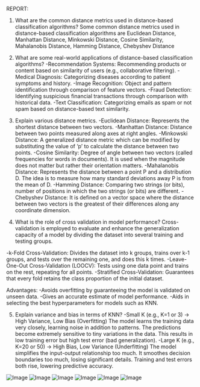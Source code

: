REPORT:

1. What are the common distance metrics used in distance-based classification algorithms?
Some common distance metrics used in distance-based classification algorithms are Euclidean Distance, Manhattan Distance, Minkowski Distance, Cosine Similarity, Mahalanobis Distance, Hamming Distance, Chebyshev Distance

2. What are some real-world applications of distance-based classification algorithms?
-Recommendation Systems: Recommending products or content based on similarity of users (e.g., collaborative filtering).
-Medical Diagnosis: Categorizing diseases according to patient symptoms and history.
-Image Recognition: Object and pattern identification through comparison of feature vectors.
-Fraud Detection: Identifying suspicious financial transactions through comparison with historical data.
-Text Classification: Categorizing emails as spam or not spam based on distance-based text similarity.

3. Explain various distance metrics.
-Euclidean Distance: Represents the shortest distance between two vectors.
-Manhattan Distance: Distance between two points measured along axes at right angles.
-Minkowski Distance: A generalized distance metric which can be modified by substituting the value of ‘p’ to calculate the distance between two points.
-Cosine Similarity: Degree of angle between two vectors (called frequencies for words in documents). It is used when the magnitude does not matter but rather their orientation matters.
-Mahalanobis Distance: Represents the distance between a point P and a distribution D. The idea is to measure how many standard deviations away P is from the mean of D.
-Hamming Distance: Comparing two strings (or bits), number of positions in which the two strings (or bits) are different.
-Chebyshev Distance: It is defined on a vector space where the distance between two vectors is the greatest of their differences along any coordinate dimension.

4. What is the role of cross validation in model performance?
Cross-validation is employed to evaluate and enhance the generalization capacity of a model by dividing the dataset into several training and testing groups.

-k-Fold Cross-Validation: Divides the dataset into k groups, trains over k-1 groups, and tests over the remaining one, and does this k times.
-Leave-One-Out Cross-Validation (LOOCV): Tests using one data point and trains on the rest, repeating for all points.
-Stratified Cross-Validation: Guarantees that every fold retains the class proportion of the initial dataset.

Advantages:
-Avoids overfitting by guaranteeing the model is validated on unseen data.
-Gives an accurate estimate of model performance.
-Aids in selecting the best hyperparameters for models such as KNN.

5. Explain variance and bias in terms of KNN?
-Small K (e.g., K=1 or 3) → High Variance, Low Bias (Overfitting)
  The model learns the training data very closely, learning noise in addition to patterns.
  The predictions become extremely sensitive to tiny variations in the data.
  This results in low training error but high test error (bad generalization).
-Large K (e.g., K=20 or 50) → High Bias, Low Variance (Underfitting)
  The model simplifies the input-output relationship too much.
  It smoothes decision boundaries too much, losing significant details.
  Training and test errors both rise, lowering predictive accuracy.





















![Image](https://github.com/user-attachments/assets/fa78dca5-8890-4b3a-8aac-f2f1c692b24d)
![Image](https://github.com/user-attachments/assets/79667c60-e99b-4cf0-b994-935f8ecd7909)
![Image](https://github.com/user-attachments/assets/56c63ff5-18aa-4e2b-9519-39155c908726)
![Image](https://github.com/user-attachments/assets/9af771ca-1f38-4e6d-9e35-55a7f958f1e3)
![Image](https://github.com/user-attachments/assets/b4886412-fe57-4ab7-b1fb-6dd08cf0779a)
![Image](https://github.com/user-attachments/assets/064d561e-8135-412d-8d1f-179e97f14ea4)
